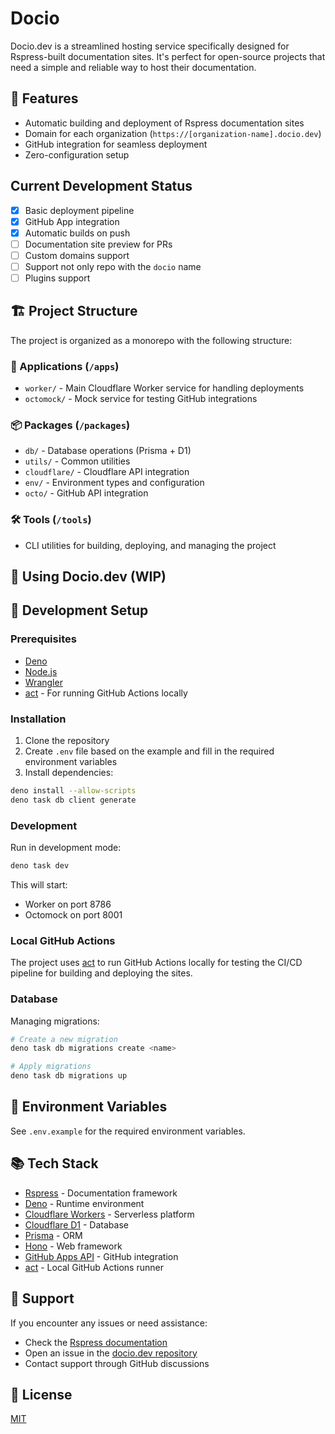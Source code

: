 # Docio

Docio.dev is a streamlined hosting service specifically designed for
Rspress-built documentation sites. It's perfect for open-source projects that
need a simple and reliable way to host their documentation.

## 🌟 Features

- Automatic building and deployment of Rspress documentation sites
- Domain for each organization (`https://[organization-name].docio.dev`)
- GitHub integration for seamless deployment
- Zero-configuration setup

## Current Development Status

- [x] Basic deployment pipeline
- [x] GitHub App integration
- [x] Automatic builds on push
- [ ] Documentation site preview for PRs
- [ ] Custom domains support
- [ ] Support not only repo with the `docio` name
- [ ] Plugins support

## 🏗 Project Structure

The project is organized as a monorepo with the following structure:

### 📱 Applications (`/apps`)

- `worker/` - Main Cloudflare Worker service for handling deployments
- `octomock/` - Mock service for testing GitHub integrations

### 📦 Packages (`/packages`)

- `db/` - Database operations (Prisma + D1)
- `utils/` - Common utilities
- `cloudflare/` - Cloudflare API integration
- `env/` - Environment types and configuration
- `octo/` - GitHub API integration

### 🛠 Tools (`/tools`)

- CLI utilities for building, deploying, and managing the project

## 📘 Using Docio.dev (WIP)

## 🚀 Development Setup

### Prerequisites

- [Deno](https://deno.com/)
- [Node.js](https://nodejs.org/)
- [Wrangler](https://developers.cloudflare.com/workers/wrangler/)
- [act](https://github.com/nektos/act) - For running GitHub Actions locally

### Installation

1. Clone the repository
2. Create `.env` file based on the example and fill in the required environment
   variables
3. Install dependencies:

```bash
deno install --allow-scripts
deno task db client generate
```

### Development

Run in development mode:

```bash
deno task dev
```

This will start:

- Worker on port 8786
- Octomock on port 8001

### Local GitHub Actions

The project uses [act](https://github.com/nektos/act) to run GitHub Actions
locally for testing the CI/CD pipeline for building and deploying the sites.

### Database

Managing migrations:

```bash
# Create a new migration
deno task db migrations create <name>

# Apply migrations
deno task db migrations up
```

## 🔑 Environment Variables

See `.env.example` for the required environment variables.

## 📚 Tech Stack

- [Rspress](https://rspress.dev/) - Documentation framework
- [Deno](https://deno.com/) - Runtime environment
- [Cloudflare Workers](https://workers.cloudflare.com/) - Serverless platform
- [Cloudflare D1](https://developers.cloudflare.com/d1/) - Database
- [Prisma](https://www.prisma.io/) - ORM
- [Hono](https://hono.dev/) - Web framework
- [GitHub Apps API](https://docs.github.com/en/apps) - GitHub integration
- [act](https://github.com/nektos/act) - Local GitHub Actions runner

## 🤝 Support

If you encounter any issues or need assistance:

- Check the [Rspress documentation](https://rspress.dev/)
- Open an issue in the [docio.dev repository](https://github.com/dociodev/docio)
- Contact support through GitHub discussions

## 📄 License

[MIT](LICENSE)
